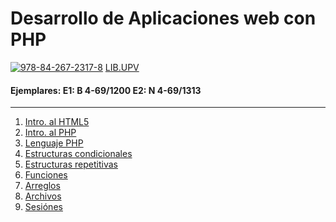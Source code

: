 # Desarrollo de Aplicaciones web con PHP
[![978-84-267-2317-8][book-image]][book-url]
[LIB.UPV](https://polibuscador.upv.es/primo-explore/search?vid=bibupv&sortby=rank&lang=es_ES)
#### Ejemplares: E1: B 4-69/1200 E2: N 4-69/1313
--------------------------------------------------
1. [Intro. al HTML5](https://github.com/JBV-CODES/Desarrollo-de-Aplicaciones-web-con-PHP/capitulo1/1.md)
2. [Intro. al PHP](https://github.com/JBV-CODES/Pro-PHP-6/blob/master/Parte1/2.md)
3. [Lenguaje PHP](https://github.com/JBV-CODES/Pro-PHP-6/blob/master/Parte1/3.md)
4. [Estructuras condicionales](https://github.com/JBV-CODES/Pro-PHP-6/blob/master/Parte1/4.md)
5. [Estructuras repetitivas](https://github.com/JBV-CODES/Pro-PHP-6/blob/master/Parte1/5.md)
6. [Funciones](https://github.com/JBV-CODES/Pro-PHP-6/blob/master/Parte1/6.md)
7. [Arreglos](https://github.com/JBV-CODES/Pro-PHP-6/blob/master/Parte2/1.md)
8. [Archivos](https://github.com/JBV-CODES/Pro-PHP-6/blob/master/Parte2/2.md)
9. [Sesiónes](https://github.com/JBV-CODES/Pro-PHP-6/blob/master/Parte2/3.md)

[book-image]: https://www.agapea.com/Marcombo/Desarrollo-de-aplicaciones-web-con-PHP-i1n13514888.jpg 
[book-url]: https://www.marcombo.com/desarrollo-de-aplicaciones-web-con-php-9788426723178/
